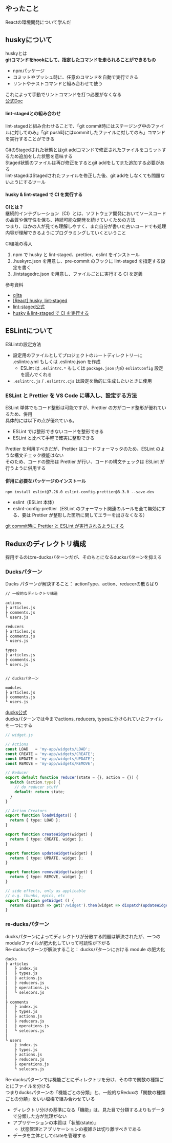 ## やったこと
Reactの環境開発について学んだ  

## huskyについて
huskyとは  
**gitコマンドをhookにして、指定したコマンドを走られることができるもの**  
- npmパッケージ
- コミットやプッシュ時に、任意のコマンドを自動で実行できる
- リントやテストコマンドと組み合わせて使う

これによって手動でリントコマンドを打つ必要がなくなる  
[公式Doc](https://typicode.github.io/husky/#/)  

#### lint-stagedとの組み合わせ
lint-stagedと組み合わせることで、「git commit時にはステージング中のファイルに対してのみ」「git push時にはcommitしたファイルに対してのみ」コマンドを実行することができる  

GitのStagedされた状態とはgit addコマンドで修正されたファイルをコミットするため追加をした状態を意味する  
Staged状態のファイルは再び修正をするとgit addをしてまた追加する必要がある  
lint-stagedはStagedされたファイルを修正した後、git addをしなくても問題ないようにするツール  

#### husky & lint-staged で CI を実行する
**CIとは？**  
継続的インテグレーション（CI）とは、ソフトウェア開発においてソースコードの品質や保守性を保ち、持続可能な開発を続けていくための方法  
つまり、ほかの人が見ても理解しやすく、また自分が書いた古いコードでも処理内容が理解できるようにプログラミングしていくということ  

CI環境の導入
1. npm で husky と lint-staged、prettier、eslint をインストール
2. .huskyrc.json を用意し、pre-commit のフックに lint-staged を指定する設定を書く
3. .lintstagedrc.json を用意し、ファイルごとに実行する CI を定義


参考資料
- [qiita](https://qiita.com/shin4488/items/0a8013cc5e455f6fb25a#lint-staged%E3%81%A8%E3%81%AE%E7%B5%84%E3%81%BF%E5%90%88%E3%82%8F%E3%81%9B)
- [[React] husky, lint-staged](https://dev-yakuza.posstree.com/react/husky-lint-staged/)
- [lint-staged公式](https://github.com/okonet/lint-staged)
- [husky & lint-staged で CI を実行する](https://b-hood.site/articles/husky/#section-1)


## ESLintについて
ESLintの設定方法  
- 設定用のファイルとしてプロジェクトのルートディレクトリーに .eslintrc.yml もしくは .eslintrc.json を作成   
  - ESLint は `.eslintrc.*` もしくは `package.json` 内の `eslintConfig` 設定を読んでくれる  
- `.eslintrc.js` / `.eslintrc.cjs` は設定を動的に生成したいときに使用

### ESLint と Prettier を VS Code に導入し、設定する方法
ESLint 単体でもコード整形は可能ですが、Prettier の方がコード整形が優れているため、併用  
具体的には以下の点が優れている。
- ESLint では整形できないコードを整形できる
- ESLint と比べて手軽で確実に整形できる

Prettier を利用すべきだが、Prettier はコードフォーマッタのため、ESLint のような構文チェック機能はない  
そのため、コードの整形は Prettier が行い、コードの構文チェックは ESLint が行うように併用する  

#### 併用に必要なパッケージのインストール
```
npm install eslint@7.26.0 eslint-config-prettier@8.3.0 --save-dev
```
- eslint（ESLint 本体）
- eslint-config-prettier（ESLint のフォーマット関連のルールを全て無効にする、要は Prettier が整形した箇所に関してエラーを出さなくなる）

[git commit時に Prettier と ESLint が実行されるようにする](https://qiita.com/soarflat/items/06377f3b96964964a65d#git-commit%E6%99%82%E3%81%AB-prettier-%E3%81%A8-eslint-%E3%81%8C%E5%AE%9F%E8%A1%8C%E3%81%95%E3%82%8C%E3%82%8B%E3%82%88%E3%81%86%E3%81%AB%E3%81%99%E3%82%8B)  


## Reduxのディレクトリ構成
採用するのはre-ducksパターンだが、そのもとになるducksパターンを抑える
### Ducksパターン
Ducks パターンが解決すること： actionType、action、reducerの散らばり  
```markdown
// 一般的なディレクトリ構造

actions
├ articles.js
├ comments.js
└ users.js

reducers
├ articles.js
├ comments.js
└ users.js

types
├ articles.js
├ comments.js
└ users.js


// ducksパターン

modules
├ articles.js
├ comments.js
└ users.js
```
[ducks公式](https://github.com/erikras/ducks-modular-redux)  
ducksパターンでは今までactions, reducers, typesに分けられていたファイルを一つにする  
```ts
// widget.js

// Actions
const LOAD   = 'my-app/widgets/LOAD';
const CREATE = 'my-app/widgets/CREATE';
const UPDATE = 'my-app/widgets/UPDATE';
const REMOVE = 'my-app/widgets/REMOVE';

// Reducer
export default function reducer(state = {}, action = {}) {
  switch (action.type) {
    // do reducer stuff
    default: return state;
  }
}

// Action Creators
export function loadWidgets() {
  return { type: LOAD };
}

export function createWidget(widget) {
  return { type: CREATE, widget };
}

export function updateWidget(widget) {
  return { type: UPDATE, widget };
}

export function removeWidget(widget) {
  return { type: REMOVE, widget };
}

// side effects, only as applicable
// e.g. thunks, epics, etc
export function getWidget () {
  return dispatch => get('/widget').then(widget => dispatch(updateWidget(widget)))
}
```

### re-ducksパターン
ducksパターンによってディレクトリが分散する問題は解決されたが、一つのmoduleファイルが肥大化していって可読性が下がる  
Re-ducksパターンが解決すること： ducksパターンにおける module の肥大化
```markdown
ducks
├ articles
│   ├ index.js
│   ├ types.js
│   ├ actions.js
│   ├ reducers.js
│   ├ operations.js
│   └ selecors.js
│
├ comments
│   ├ index.js
│   ├ types.js
│   ├ actions.js
│   ├ reducers.js
│   ├ operations.js
│   └ selecors.js
│
└ users
    ├ index.js
    ├ types.js
    ├ actions.js
    ├ reducers.js
    ├ operations.js
    └ selecors.js
```
Re-ducksパターンでは機能ごとにディレクトリを分け、その中で関数の種類ごとにファイルを分ける  
つまりducksパターンの「機能ごとの分類」と、一般的なReduxの「関数の種類ごとの分類」をいい塩梅で組み合わせている  
- ディレクトリ分けの基準になる「機能」は、見た目で分類するよりもデータで分類した方が無理がない
- アプリケーションの本質は「状態(state)」
  - 状態管理とアプリケーションの複雑さは切り離すべきである
- データを主体としてstateを管理する
